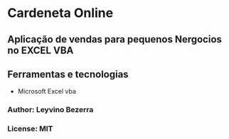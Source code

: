 # Cardeneta Online 
## Aplicação de vendas para pequenos Nergocios no EXCEL VBA

## Ferramentas e tecnologias
- Microsoft Excel vba

### Author: Leyvino Bezerra
### License: MIT 

 
